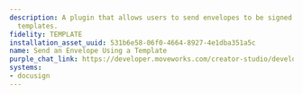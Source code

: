 ```yaml
---
description: A plugin that allows users to send envelopes to be signed using pre-defined
  templates.
fidelity: TEMPLATE
installation_asset_uuid: 531b6e58-06f0-4664-8927-4e1dba351a5c
name: Send an Envelope Using a Template
purple_chat_link: https://developer.moveworks.com/creator-studio/developer-tools/purple-chat/?conversation=%7B%22startTimestamp%22%3A%2211%3A43+AM%22%2C%22messages%22%3A%5B%7B%22parts%22%3A%5B%7B%22richText%22%3A%22%3Cp%3EI+need+to+send+an+NDA+for+signature+via+Docusign%3C%2Fp%3E%22%7D%5D%2C%22role%22%3A%22user%22%7D%2C%7B%22parts%22%3A%5B%7B%22richText%22%3A%22%3Cp%3EI+can+help+you+with+that.+Here+are+some+relevant+templates+available%3A%3C%2Fp%3E%22%7D%2C%7B%22richText%22%3A%22%3Cp%3E1.+NDA+for+Clients%3Cbr%3E%5Cn2.+NDA+for+Vendors%3C%2Fp%3E%22%7D%2C%7B%22richText%22%3A%22%3Cp%3EPlease+confirm+which+template+you+would+like+to+use%3C%2Fp%3E%22%7D%5D%2C%22role%22%3A%22assistant%22%7D%2C%7B%22parts%22%3A%5B%7B%22richText%22%3A%22NDA+for+Clients%22%7D%5D%2C%22role%22%3A%22user%22%7D%2C%7B%22parts%22%3A%5B%7B%22richText%22%3A%22%3Cp%3EOkay%2C+you%27ve+selected+the+NDA+for+Clients+template.+Can+you+confirm+the+recipient%27s+name+and+email+address%3F%3C%2Fp%3E%22%7D%5D%2C%22role%22%3A%22assistant%22%7D%2C%7B%22parts%22%3A%5B%7B%22richText%22%3A%22%3Cp%3EJohn+Doe%2C+johndoe%40example.com%3C%2Fp%3E%22%7D%5D%2C%22role%22%3A%22user%22%7D%2C%7B%22parts%22%3A%5B%7B%22richText%22%3A%22%3Cp%3EHere+are+the+details%3A%3Cbr%3E%5Cn%3Cstrong%3ETemplate%3A%3C%2Fstrong%3E+NDA+for+Clients%3C%2Fp%3E%5Cn%3Cp%3E%3Cstrong%3ERecipient%27s+Name%3A+%3C%2Fstrong%3EJohn+Doe%3Cbr%3E%5Cn%3Cstrong%3ERecipient%27s+Email%3A%3C%2Fstrong%3E+johndoe%40example.com%3Cbr%3E%5CnDo+you+want+to+send+the+NDA+now%3F%3C%2Fp%3E%22%7D%5D%2C%22role%22%3A%22assistant%22%7D%2C%7B%22parts%22%3A%5B%7B%22richText%22%3A%22Send+NDA%22%7D%5D%2C%22role%22%3A%22user%22%7D%2C%7B%22parts%22%3A%5B%7B%22richText%22%3A%22%3Cp%3EOkay%21+I%27ve+sent+the+NDA+to+johndoe%40example.com.%26nbsp%3B%3C%2Fp%3E%22%7D%2C%7B%22citations%22%3A%5B%7B%22citationTitle%22%3A%22NDA%22%2C%22connectorName%22%3A%22docusign%22%7D%5D%7D%5D%2C%22role%22%3A%22assistant%22%7D%5D%7D
systems:
- docusign
---
```

